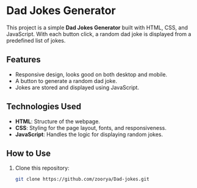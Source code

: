 # Dad Jokes Generator

This project is a simple **Dad Jokes Generator** built with HTML, CSS, and JavaScript. With each button click, a random dad joke is displayed from a predefined list of jokes.

## Features

- Responsive design, looks good on both desktop and mobile.
- A button to generate a random dad joke.
- Jokes are stored and displayed using JavaScript.

## Technologies Used

- **HTML**: Structure of the webpage.
- **CSS**: Styling for the page layout, fonts, and responsiveness.
- **JavaScript**: Handles the logic for displaying random jokes.

## How to Use

1. Clone this repository:
   ```bash
   git clone https://github.com/zoorya/Dad-jokes.git
